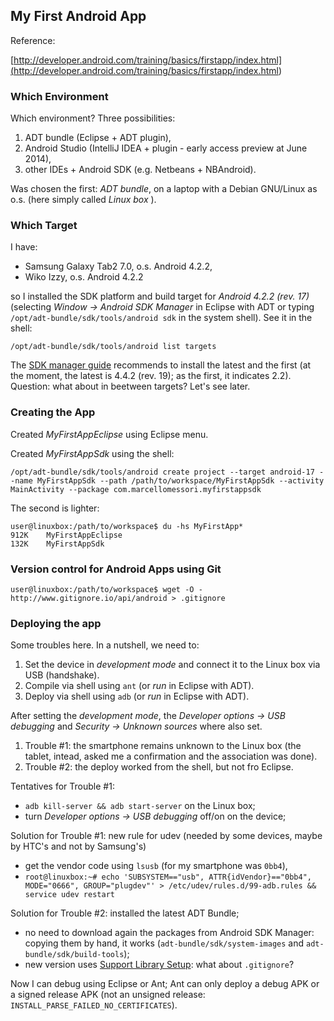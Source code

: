 ## My First Android App

Reference:

[http://developer.android.com/training/basics/firstapp/index.html](<http://developer.android.com/training/basics/firstapp/index.html>)

### Which Environment

Which environment? Three possibilities:

1. ADT bundle (Eclipse + ADT plugin),
2. Android Studio (IntelliJ IDEA + plugin - early access preview at June 2014),
3. other IDEs + Android SDK (e.g. Netbeans + NBAndroid).

Was chosen the first: *ADT bundle*, on a laptop with a Debian GNU/Linux as o.s. (here simply called *Linux box* ).

### Which Target

I have:

- Samsung Galaxy Tab2 7.0, o.s. Android 4.2.2,
- Wiko Izzy, o.s. Android 4.2.2

so I installed the SDK platform and build target for *Android 4.2.2  (rev. 17)* (selecting *Window -> Android SDK Manager* in Eclipse with ADT or typing `/opt/adt-bundle/sdk/tools/android sdk` in the system shell). See it in the shell:

```
/opt/adt-bundle/sdk/tools/android list targets
```

The [SDK manager guide](<http://developer.android.com/tools/help/sdk-manager.html>) recommends to install the latest and the first (at the moment, the latest is 4.4.2 (rev. 19); as the first, it indicates 2.2). Question: what about in beetween targets? Let's see later.

### Creating the App

Created *MyFirstAppEclipse* using Eclipse menu.

Created *MyFirstAppSdk* using the shell:

```
/opt/adt-bundle/sdk/tools/android create project --target android-17 --name MyFirstAppSdk --path /path/to/workspace/MyFirstAppSdk --activity MainActivity --package com.marcellomessori.myfirstappsdk
```

The second is lighter:

```
user@linuxbox:/path/to/workspace$ du -hs MyFirstApp*
912K    MyFirstAppEclipse
132K    MyFirstAppSdk
```

### Version control for Android Apps using Git

```
user@linuxbox:/path/to/workspace$ wget -O - http://www.gitignore.io/api/android > .gitignore
```

### Deploying the app

Some troubles here. In a nutshell, we need to:

1. Set the device in *development mode* and connect it to the Linux box via USB (handshake).
2. Compile via shell using `ant` (or *run* in Eclipse with ADT).
3. Deploy via shell using `adb` (or *run* in Eclipse with ADT).

After setting the *development mode*, the *Developer options -> USB debugging* and *Security -> Unknown sources* where also set.

1. Trouble #1: the smartphone remains unknown to the Linux box (the tablet, intead, asked me a confirmation and the association was done).
2. Trouble #2: the deploy worked from the shell, but not fro Eclipse.

Tentatives for Trouble #1:

- `adb kill-server && adb start-server` on the Linux box;
- turn *Developer options -> USB debugging* off/on on the device;

Solution for Trouble #1: new rule for udev (needed by some devices, maybe by HTC's and not by Samsung's)

- get the vendor code using `lsusb` (for my smartphone was `0bb4`),
- `root@linuxbox:~# echo 'SUBSYSTEM=="usb", ATTR{idVendor}=="0bb4", MODE="0666", GROUP="plugdev"' > /etc/udev/rules.d/99-adb.rules && service udev restart`

Solution for Trouble #2: installed the latest ADT Bundle;

- no need to download again the packages from Android SDK Manager: copying them by hand, it works (`adt-bundle/sdk/system-images` and `adt-bundle/sdk/build-tools`);
- new version uses [Support Library Setup](<https://developer.android.com/tools/support-library/setup.html#using-apis>): what about `.gitignore`?

Now I can debug using Eclipse or Ant; Ant can only deploy a debug APK or a signed release APK (not an unsigned release: `INSTALL_PARSE_FAILED_NO_CERTIFICATES`).

